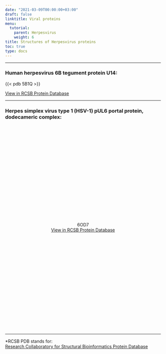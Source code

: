 ```yaml
---
date: "2021-03-09T00:00:00+03:00"
draft: false
linktitle: Viral proteins
menu:
  tutorial:
    parent: Herpesvirus
    weight: 6
title: Structures of Herpesvirus proteins
toc: true
type: docs
---
```


---


### Human herpesvirus 6B tegument protein U14:

{{< pdb 5B1Q >}}


[View in RCSB Protein Database](https://www.rcsb.org/3d-view/5B1Q '5B1Q Protein structure')

---

### Herpes simplex virus type 1 (HSV-1) pUL6 portal protein, dodecameric complex:

<div style="height: 300px; width: auto; position: relative;" class='viewer_3Dmoljs' data-pdb='6OD7' data-backgroundcolor='#23252f' data-style='cartoon:line'></div>

<div align='center'>

6OD7<br>[View in RCSB Protein Database](https://www.rcsb.org/3d-view/6OD7 '6OD7 Protein structure')</div>

<div style="height: 300px; width: auto; position: relative;" class='viewer_3Dmoljs' data-pdb='6OD7' data-backgroundcolor='#23252f' data-style='caetoon:stick'></div>


---

*RCSB PDB stands for:<br>[Research Collaboratory for Structural Bioinformatics Protein Database](https://www.rscb.org 'RSCB Homepage')
